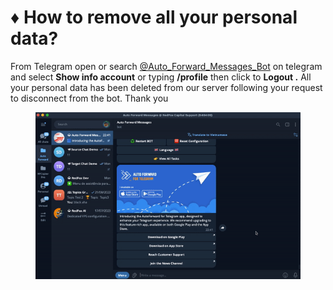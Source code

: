 # ♦ How to remove all your personal data?

From Telegram open or search [@Auto\_Forward\_Messages\_Bot](https://t.me/Auto\_Forward\_Messages\_Bot) on telegram and select **Show info account** or typing **/profile** then click to **Logout .** All your personal data has been deleted from our server following your request to disconnect from the bot. Thank you

<figure><img src=".gitbook/assets/ezgif-2-dae076fa06.gif" alt=""><figcaption></figcaption></figure>
